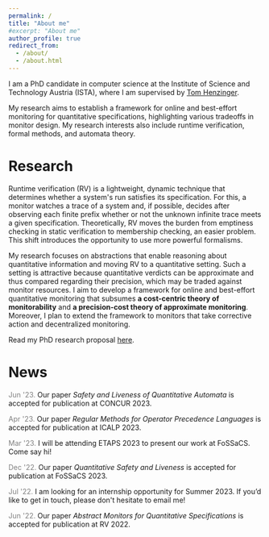 ```yaml
---
permalink: /
title: "About me"
#excerpt: "About me"
author_profile: true
redirect_from: 
  - /about/
  - /about.html
---
```


I am a PhD candidate in computer science at the Institute of Science and Technology Austria (ISTA), where I am supervised by [Tom Henzinger](https://pub.ist.ac.at/~tah/).

My research aims to establish a framework for online and best-effort monitoring for quantitative specifications, highlighting various tradeoffs in monitor design. My research interests also include runtime verification, formal methods, and automata theory.

# Research

Runtime verification (RV) is a lightweight, dynamic technique that determines whether a system's run satisfies its specification. For this, a monitor watches a trace of a system and, if possible, decides after observing each finite prefix whether or not the unknown infinite trace meets a given specification. Theoretically, RV moves the burden from emptiness checking in static verification to membership checking, an easier problem. This shift introduces the opportunity to use more powerful formalisms.

My research focuses on abstractions that enable reasoning about quantitative information and moving RV to a quantitative setting. Such a setting is attractive because quantitative verdicts can be approximate and thus compared regarding their precision, which may be traded against monitor resources. I aim to develop a framework for online and best-effort quantitative monitoring that subsumes **a cost-centric theory of monitorability** and **a precision-cost theory of approximate monitoring**. Moreover, I plan to extend the framework to monitors that take corrective action and decentralized monitoring. 

Read my PhD research proposal [here](https://egesarac.github.io/files/proposal21.pdf).

# News

<span style="color:gray">Jun '23.</span> Our paper *Safety and Liveness of Quantitative Automata* is accepted for publication at CONCUR 2023.

<span style="color:gray">Apr '23.</span> Our paper *Regular Methods for Operator Precedence Languages* is accepted for publication at ICALP 2023.

<span style="color:gray">Mar '23.</span> I will be attending ETAPS 2023 to present our work at FoSSaCS. Come say hi!

<span style="color:gray">Dec '22.</span> Our paper *Quantitative Safety and Liveness* is accepted for publication at FoSSaCS 2023.

<span style="color:gray">Jul '22.</span> I am looking for an internship opportunity for Summer 2023. If you’d like to get in touch, please don't hesitate to email me!

<span style="color:gray">Jun '22.</span> Our paper *Abstract Monitors for Quantitative Specifications* is accepted for publication at RV 2022.